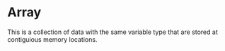 #  Array

This is a collection of data with the same variable type that are stored at contiguious memory locations.